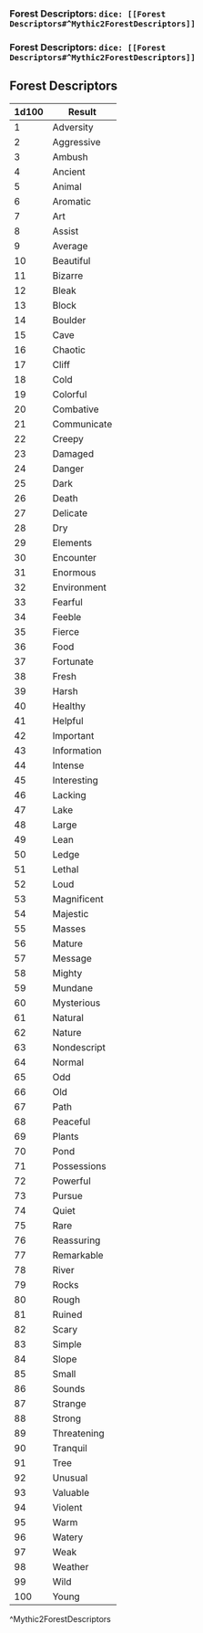 ### Forest Descriptors: `dice: [[Forest Descriptors#^Mythic2ForestDescriptors]]`
### Forest Descriptors: `dice: [[Forest Descriptors#^Mythic2ForestDescriptors]]`

## Forest Descriptors
| 1d100 | Result      |
| ----- | ----------- |
| 1     | Adversity   |
| 2     | Aggressive  |
| 3     | Ambush      |
| 4     | Ancient     |
| 5     | Animal      |
| 6     | Aromatic    |
| 7     | Art         |
| 8     | Assist      |
| 9     | Average     |
| 10    | Beautiful   |
| 11    | Bizarre     |
| 12    | Bleak       |
| 13    | Block       |
| 14    | Boulder     |
| 15    | Cave        |
| 16    | Chaotic     |
| 17    | Cliff       |
| 18    | Cold        |
| 19    | Colorful    |
| 20    | Combative   |
| 21    | Communicate |
| 22    | Creepy      |
| 23    | Damaged     |
| 24    | Danger      |
| 25    | Dark        |
| 26    | Death       |
| 27    | Delicate    |
| 28    | Dry         |
| 29    | Elements    |
| 30    | Encounter   |
| 31    | Enormous    |
| 32    | Environment |
| 33    | Fearful     |
| 34    | Feeble      |
| 35    | Fierce      |
| 36    | Food        |
| 37    | Fortunate   |
| 38    | Fresh       |
| 39    | Harsh       |
| 40    | Healthy     |
| 41    | Helpful     |
| 42    | Important   |
| 43    | Information |
| 44    | Intense     |
| 45    | Interesting |
| 46    | Lacking     |
| 47    | Lake        |
| 48    | Large       |
| 49    | Lean        |
| 50    | Ledge       |
| 51    | Lethal      |
| 52    | Loud        |
| 53    | Magnificent |
| 54    | Majestic    |
| 55    | Masses      |
| 56    | Mature      |
| 57    | Message     |
| 58    | Mighty      |
| 59    | Mundane     |
| 60    | Mysterious  |
| 61    | Natural     |
| 62    | Nature      |
| 63    | Nondescript |
| 64    | Normal      |
| 65    | Odd         |
| 66    | Old         |
| 67    | Path        |
| 68    | Peaceful    |
| 69    | Plants      |
| 70    | Pond        |
| 71    | Possessions |
| 72    | Powerful    |
| 73    | Pursue      |
| 74    | Quiet       |
| 75    | Rare        |
| 76    | Reassuring  |
| 77    | Remarkable  |
| 78    | River       |
| 79    | Rocks       |
| 80    | Rough       |
| 81    | Ruined      |
| 82    | Scary       |
| 83    | Simple      |
| 84    | Slope       |
| 85    | Small       |
| 86    | Sounds      |
| 87    | Strange     |
| 88    | Strong      |
| 89    | Threatening |
| 90    | Tranquil    |
| 91    | Tree        |
| 92    | Unusual     |
| 93    | Valuable    |
| 94    | Violent     |
| 95    | Warm        |
| 96    | Watery      |
| 97    | Weak        |
| 98    | Weather     |
| 99    | Wild        |
| 100   | Young       |
^Mythic2ForestDescriptors